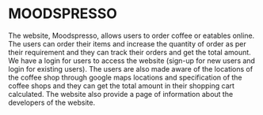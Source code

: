 # MOODSPRESSO

The website, Moodspresso, allows users to order coffee or eatables online. The users can order their items and increase the quantity of order as per their requirement and they can track their orders and get the total amount. We have a login for users to access the website (sign-up for new users and login for existing users). The users are also made aware of the locations of the coffee shop through google maps locations and specification of the coffee shops and they can get the total amount in their shopping cart calculated. The website also provide a page of information about the developers of the website.
